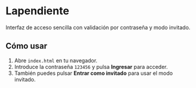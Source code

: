 # Lapendiente

Interfaz de acceso sencilla con validación por contraseña y modo invitado.

## Cómo usar

1. Abre `index.html` en tu navegador.
2. Introduce la contraseña `123456` y pulsa **Ingresar** para acceder.
3. También puedes pulsar **Entrar como invitado** para usar el modo invitado.
